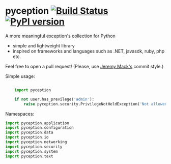 # pyception [![Build Status](https://travis-ci.org/jonathansp/pyception.svg?branch=master)](https://travis-ci.org/jonathansp/pyception) [![PyPI version](https://badge.fury.io/py/pyception.svg)](https://badge.fury.io/py/pyception)
A more meaningful exception's collection for Python

* simple and lightweight library
* inspired on frameworks and languages such as .NET, javasdk, ruby, php etc.

Feel free to open a pull request! (Please, use [Jeremy Mack's](http://seesparkbox.com/foundry/semantic_commit_messages) commit style.)

Simple usage:

``` python

    import pyception

    if not user.has_previlege('admin'):
        raise pyception.security.PrivilegeNotHeldException('Not allowed.')

```

Namespaces:

``` python
import pyception.application
import pyception.configuration
import pyception.data
import pyception.io
import pyception.networking
import pyception.security
import pyception.system
import pyception.text
```
